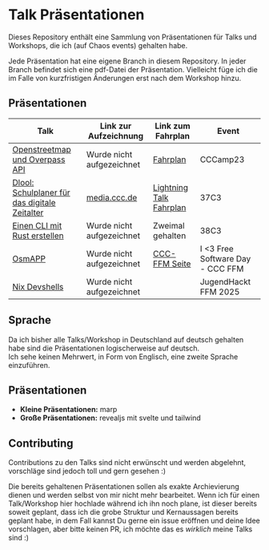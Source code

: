 # Talk Präsentationen

Dieses Repository enthält eine Sammlung von Präsentationen für Talks und Workshops,
die ich (auf Chaos events) gehalten habe.

Jede Präsentation hat eine eigene Branch in diesem Repository.
In jeder Branch befindet sich eine pdf-Datei der Präsentation. Vielleicht füge ich die im Falle von kurzfristigen Änderungen erst nach dem Workshop hinzu.

## Präsentationen

| Talk                                                                                            | Link zur Aufzeichnung                                                                                        | Link zum Fahrplan                                                                             | Event                            |
| ----------------------------------------------------------------------------------------------- | ------------------------------------------------------------------------------------------------------------ | --------------------------------------------------------------------------------------------- | -------------------------------- |
| [Openstreetmap und Overpass API](https://github.com/Dlurak/talks/tree/overpassAndOsmTalk)       | Wurde nicht aufgezeichnet                                                                                    | [Fahrplan](https://fahrplan.alpaka.space/camp-2023/talk/CYZYTA/)                              | CCCamp23                         |
| [Dlool: Schulplaner für das digitale Zeitalter](https://github.com/Dlurak/talks/tree/dloolTalk) | [media.ccc.de](https://media.ccc.de/v/37c3-lightningtalks-58009-dlool-schulplaner-fr-das-digitale-zeitalter) | [Lightning Talk Fahrplan](https://pretalx.c3voc.de/37c3-lightningtalks/talk/UDVBKW/)          | 37C3                             |
| [Einen CLI mit Rust erstellen](https://github.com/Dlurak/talks/tree/38c3-workshop-rust)         | Wurde nicht aufgezeichnet                                                                                    | Zweimal gehalten                                                                              | 38C3                             |
| [OsmAPP](https://github.com/Dlurak/talks/tree/osmapp)                                           | Wurde nicht aufgezeichnet                                                                                    | [CCC-FFM Seite](https://ccc-ffm.de/2025/01/i-❤%EF%B8%8F-free-software-day-am-14-februar-2025) | I <3 Free Software Day - CCC FFM |
| [Nix Devshells](https://github.com/Dlurak/talks/tree/nix-devshells)                                       | Wurde nicht aufgezeichnet                                                                                    |                                                                                               | JugendHackt FFM 2025             |

## Sprache

Da ich bisher alle Talks/Workshop in Deutschland auf deutsch gehalten habe sind die Präsentationen logischerweise auf deutsch.  
Ich sehe keinen Mehrwert, in Form von Englisch, eine zweite Sprache einzuführen.

## Präsentationen

- **Kleine Präsentationen:** marp
- **Große Präsentationen:** revealjs mit svelte und tailwind

## Contributing

Contributions zu den Talks sind nicht erwünscht und werden abgelehnt, vorschläge sind jedoch toll und gern gesehen :)

Die bereits gehaltenen Präsentationen sollen als exakte Archievierung dienen und werden selbst von mir nicht mehr bearbeitet.
Wenn ich für einen Talk/Workshop hier hochlade während ich ihn noch plane, ist dieser bereits soweit geplant, dass ich die grobe Struktur und Kernaussagen bereits geplant habe, in dem Fall kannst Du gerne ein issue eröffnen und deine Idee vorschlagen, aber bitte keinen PR, ich möchte das es *wirklich* meine Talks sind :)
